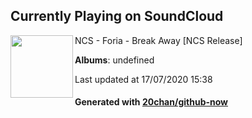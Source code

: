 ## Currently Playing on SoundCloud

[<img align="left" width="100" src="https://i1.sndcdn.com/artworks-000143137784-b6hqbl-t120x120.jpg">](https://soundcloud.com/nocopyrightsounds/foria-break-away-ncs-release)

NCS - Foria - Break Away [NCS Release]

**Albums**: undefined

Last updated at 17/07/2020 15:38

#### Generated with [20chan/github-now](https://github.com/20chan/github-now)


<!--
**20chan/20chan** is a ✨ _special_ ✨ repository because its `README.md` (this file) appears on your GitHub profile.

Here are some ideas to get you started:

- 🔭 I’m currently working on ...
- 🌱 I’m currently learning ...
- 👯 I’m looking to collaborate on ...
- 🤔 I’m looking for help with ...
- 💬 Ask me about ...
- 📫 How to reach me: ...
- 😄 Pronouns: ...
- ⚡ Fun fact: ...
-->
